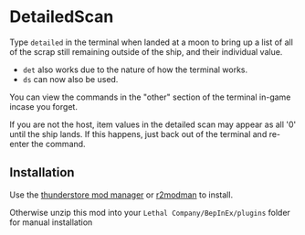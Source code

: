 # DetailedScan
Type `detailed` in the terminal when landed at a moon to bring up a list of all of the scrap still remaining outside of the ship, and their individual value.
- `det` also works due to the nature of how the terminal works.
- `ds` can now also be used.

You can view the commands in the "other" section of the terminal in-game incase you forget.

If you are not the host, item values in the detailed scan may appear as all '0' until the ship lands. 
If this happens, just back out of the terminal and re-enter the command.

## Installation
Use the [thunderstore mod manager](https://www.overwolf.com/app/Thunderstore-Thunderstore_Mod_Manager) or [r2modman](https://for-the-king.thunderstore.io/package/ebkr/r2modman/) to install.

Otherwise unzip this mod into your `Lethal Company/BepInEx/plugins` folder for manual installation
